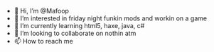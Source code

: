 - 👋 Hi, I’m @Mafoop
- 👀 I’m interested in friday night funkin mods and workin on a game
- 🌱 I’m currently learning html5, haxe, java, c#
- 💞️ I’m looking to collaborate on nothin atm
- 📫 How to reach me 

<!---
Mafoop/Mafoop is a ✨ special ✨ repository because its `README.md` (this file) appears on your GitHub profile.
You can click the Preview link to take a look at your changes.
--->
